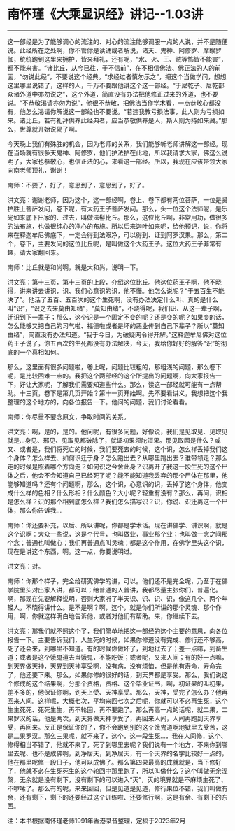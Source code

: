 # 南怀瑾《大乘显识经》讲记--1.03讲

------

这一部经是为了能够调心的流注的、对心的流注能够调服一点的人说，并不是随便说。此经所在之处啊，你不管你是读诵或者解说，诸天、鬼神、阿修罗、摩睺罗伽，统统跑到这里来拥护，皆来拜礼，还有呢，“水、火、王、贼等怖皆不能害”，都不能来害。“诸比丘，从今已往，于不信前”，在不相信佛法、佛正法的人的前面，“勿说此经”，不要说这个经典。“求经过者慎勿示之”，把这个当做学问，想想这里哪里说错了，这样的人，千万不要跟他讲这个这一部经。“于尼乾子、尼乾部众诸外道中亦勿说之”，这个外道，简直没有办法把他修正过来的外道，也不要说。“不恭敬渴请亦勿为说”，他很不恭敬，把佛法当作学术看，一点恭敬心都没有，他怎么渴请你解说这一部经也不要说。“若违我教亏损法事，此人则为亏损如来。诸比丘，若有礼拜供养此经典者，应当恭敬供养是人，斯人则为持如来藏。”那么，世尊就开始说偈了啊。

今天晚上我们有殊胜的机会，因为老师的关系，我们能够听老师讲解这一部经。现在当场就有很多天鬼神、阿修罗，他们护法护在此地，所以我请求大家，佛这么说明了，大家也恭敬心，也信正法的心，来看这一部经。所以，我现在应该带领大家向南老师顶礼，谢谢！

南师：不要了，好了，意思到了，意思到了，好了。

洪文亮：谢谢老师，因为这个，这一部经啊，卷上、卷下都有两位菩萨，一位是贤护胜上菩萨发问，卷下呢，有大药王子菩萨发问。那么，头一位这个法师呢，是乐光如来底下出家的、过去，叫做法髻比丘。那么，这位比丘啊，非常用功，做很多的法布施，也做很纯心的净心的布施。所以后来迦叶如来呢，给他预记，说，你将来在释迦牟尼佛底下，一定会得到法眼净，可以得到、证到阿罗汉果。那么，第二个，卷下，主要发问的这位比丘呢，是叫做这个大药王子。这位大药王子非常有趣，请大家翻回来。

南师：比丘就是和尚啊，就是大和尚，说明一下。

洪文亮：第十三页，第十三页的上段，介绍这位比丘。他这位药王子啊，他不晓得，讲来讲去讲识，识、我们心意识的识，他不懂。他怎么说呢？“于五百生不能决了”。他活了五百、五百次的这个生死啊，没有办法决定什么叫、真的是什么叫“识”，“识之去来莫由知绪”，“莫知由绪”，不晓得呢，我们识、从这一辈子啊，迁识到下一辈子；那么，这个识是一个固定不变的呢？还是变的呢？如果变的话，怎么能够又把自己的习气啦、福德啦或者是坏的恶业传到自己下辈子？所以“莫知由绪”，简直没有办法知道。“我于今日，为破疑网令得开解。”这释迦牟尼佛对这位药王子说了，你五百次的生死都没有办法解决，今天，我给你好好的解答“识”的彻底的一个真相如何。

那么，这里面有很多问题啦，卷上呢，问题比较粗的，那粗浅的问题，那么卷下呢，是比较困难一点的。我把这个两部经的这个所提出的问题啊，向大家报告一下，好让大家呢，了解我们需要知道些什么。那么，读这一部经就可能有一点帮助。十三页，卷下是第几页开始？第十一页开始啊。先不要看讲义，我想把这个我整理的这个地方的，向各位报告一下。他问的问题，我们讨论看看。

南师：你尽量不要念原文，争取时间的关系。

洪文亮：啊，是的，是的。他问呢，有很多问题，好像说，我们是见取见、见取见就是…身见、邪见、见取见都破除了，就证初果须陀洹果。那见取因是什么？或又、或者是，我们将死亡的时候，我们要死去的时候，这个识，怎么样丢掉我们这个身体？怎么样去、如何识迁于身？怎么跑出去？从哪里跑出去？谁带领走？那么走的时候是照着哪个方向走？如何识之今舍此身？识离开了我这一段生死的这个尸体之后，他会不会知道自己已经死了呢？能不能知道我丢弃的那个尸体在那里，他能够知道吗？还有个问题啊，那么，这个识，心意识的识，丢掉了这个身体，他变成什么样的色相？什么形相？什么颜色？大小呢？轻重有没有？那么，再问，识相是怎么样？识的那个相到底怎么样？我们怎么描写识？识，你说、识迁离这一个尸体，那么你告诉我…

南师：你还要补充，以后、所以讲呢，你都是学术话。现在讲佛学、讲识啊，就是这个识啊：大众一些说，这是个代号，也叫做业，事业那个业；也叫做一念之间那个念；普通也叫做心；我们再普通点叫灵魂；都是这个作用，在佛学里头这个识，现在是讲这个东西，啊。这一点，你要说明过。

洪文亮：对。

南师：你那个样子，完全给研究佛学的讲，可以。他们还不是完全呢，乃至于在佛学院里头对出家人讲，都可以；给普通的人普讲，我都尽量主张你们，普遍化。啊，那现在先要解释说明，否则大家听了半天识、识、识、识，像这几个、两个年轻人，不晓得讲什么。是不是啊？啊，这个，就是你们所讲的那个灵魂、那个作用，啊，你就这样明白地告诉他，或者对他们有帮助。来，你继续下去。

洪文亮：那我们就不照这个了，我们简单地把这一部经的这个主要的意思，向各位报告一下。主要告诉我们，人生死的时候，如果你修道没有完成、修行还不够高，死了还会来，到哪里不知道。有的时候你做坏了，到地狱去了；差一点嘛，到畜生道；或者是这个饿鬼道去当饿鬼，不能吃饭；或者呢，又来人间；有的好一点嘛，到天界做天神，天界到天神享受啊，没有病，没有烦恼，但是他有寿命，寿命完了，他还要下来。那么，如果你修的很好的话，到天界都是享受。那么，我们说这个修成的这个结果啊，分那个资格，资格、这个毕业证书，啊，初证果的叫初果，差不多的，他保证你啊，到天上受、天神享受。那么，天神，受完了怎么办？他再回来人间。这样呢，大概七次，平均来回七次之后呢，你就可以不必再生死，这个生生死死、死死生生，再不轮回，再不要跑了。那么再高一点的话呢，就二果，二果罗汉的话，他是两次，到天界做天神享受了，再回来人间，人间再跑到天界享受，再回来。反正是保证你的了，你不会跑到别的这个饿鬼道啊地狱里去受苦，这是二果罗汉。那么三果呢，就不来了，这个，这一段生死…，我在人间修，这个、修得相当不错了，他就不来了，死了到哪里去呢？我们说有一个地方，不来你到哪里去呢、也不是成佛啊，到净居天，到净居天，有一个天界的名字比较好一点的，他在那里呢修一段日子，他可以成佛了。那么第四果最高的成就就是，当下修好了，他就不必在生死死生的这个轮回中那里跑了，所以叫做什么？这个叫做无余涅槃，无余就是没有剩下，没有剩下的可以进入“灭”，灭的境界就是不麻烦生死了、不啰嗦了。那么有的呢，来来回回，但是见道是见道，修行果位不错，我们叫做有余，还有剩下，剩下的还要经过这个训练啦、还要修行啊，这是有余、有剩下的东西。

注：本书根据南怀瑾老师1991年香港录音整理，定稿于2023年2月

